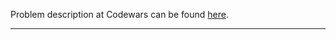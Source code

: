 Problem description at Codewars can be found
[here](https://www.codewars.com/kata/5748838ce2fab90b86001b1a/train/python).

-------------


